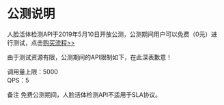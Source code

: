 # 公测说明

人脸活体检测API于2019年5月10日开放公测，公测期间用户可以免费（0元）进行测试，点击[购买流程>>](../Pricing/Purchase-Process.md)

由于测试资源有限，公测期间的API限制如下，在此深表歉意！

调用量上限：5000  
QPS：5

备注
免费公测期间，人脸活体检测API不适用于SLA协议。
